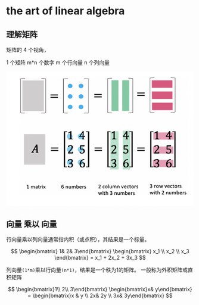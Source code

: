 # the art of linear algebra

## 理解矩阵

矩阵的 4 个视角，

1 个矩阵
m\*n 个数字
m 个行向量
n 个列向量

![pic01](./img/pic01.png)

## 向量 乘以 向量

行向量乘以列向量通常指内积（或点积），其结果是一个标量。

$$
\begin{bmatrix} 1& 2& 3\end{bmatrix}
\begin{bmatrix} x_1 \\ x_2 \\ x_3 \end{bmatrix}
= x_1 + 2x_2 + 3x_3
$$

列向量`(1*m)`乘以行向量`(n*1)`，结果是一个秩为1的矩阵。 一般称为外积矩阵或直积矩阵

$$
\begin{bmatrix}1\\ 2\\ 3\end{bmatrix}
\begin{bmatrix}x& y\end{bmatrix}
= \begin{bmatrix}x & y \\ 2x& 2y \\ 3x& 3y\end{bmatrix}
$$
